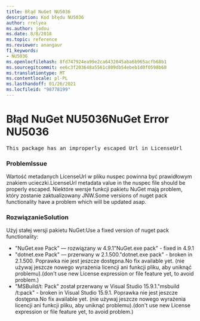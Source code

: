 ```yaml
---
title: Błąd NuGet NU5036
description: Kod błędu NU5036
author: rrelyea
ms.author: jodou
ms.date: 8/8/2018
ms.topic: reference
ms.reviewer: anangaur
f1_keywords:
- NU5036
ms.openlocfilehash: 8fd747924ea99e2ca6432045aba6b965acfb68b1
ms.sourcegitcommit: ee6c3f203648a5561c809db54ebeb1d0f0598b68
ms.translationtype: MT
ms.contentlocale: pl-PL
ms.lasthandoff: 01/26/2021
ms.locfileid: "98778199"
---
```

# <a name="nuget-error-nu5036"></a><span data-ttu-id="cf789-103">Błąd NuGet NU5036</span><span class="sxs-lookup"><span data-stu-id="cf789-103">NuGet Error NU5036</span></span>
<pre>This package has an improperly escaped Url in LicenseUrl</pre>

### <a name="issue"></a><span data-ttu-id="cf789-104">Problem</span><span class="sxs-lookup"><span data-stu-id="cf789-104">Issue</span></span>

<span data-ttu-id="cf789-105">Wartość metadanych LicenseUrl w pliku nuspec powinna być prawidłowym znakiem ucieczki.</span><span class="sxs-lookup"><span data-stu-id="cf789-105">LicenseUrl metadata value in the nuspec file should be properly escaped.</span></span>
<span data-ttu-id="cf789-106">Niektóre wersje funkcji pakietu NuGet mają problem, który zostanie zaktualizowany JNW.</span><span class="sxs-lookup"><span data-stu-id="cf789-106">Some versions of nuget pack functionality have a problem which will be updated asap.</span></span>

### <a name="solution"></a><span data-ttu-id="cf789-107">Rozwiązanie</span><span class="sxs-lookup"><span data-stu-id="cf789-107">Solution</span></span>

<span data-ttu-id="cf789-108">Użyj stałej wersji pakietu NuGet:</span><span class="sxs-lookup"><span data-stu-id="cf789-108">Use a fixed version of nuget pack functionality:</span></span>
* <span data-ttu-id="cf789-109">"NuGet.exe Pack" — rozwiązany w 4.9.1</span><span class="sxs-lookup"><span data-stu-id="cf789-109">"NuGet.exe pack" - fixed in 4.9.1</span></span>
* <span data-ttu-id="cf789-110">"dotnet.exe Pack" — przerwany w 2.1.500.</span><span class="sxs-lookup"><span data-stu-id="cf789-110">"dotnet.exe pack" - broken in 2.1.500.</span></span> <span data-ttu-id="cf789-111">Poprawka nie jest jeszcze dostępna.</span><span class="sxs-lookup"><span data-stu-id="cf789-111">No fix available yet.</span></span> <span data-ttu-id="cf789-112">(nie używaj jeszcze nowego wyrażenia licencji ani funkcji pliku, aby uniknąć problemu).</span><span class="sxs-lookup"><span data-stu-id="cf789-112">(don't use new License expression or file feature yet, to avoid problem.)</span></span>
* <span data-ttu-id="cf789-113">"MSBuild/t: Pack" został przerwany w Visual Studio 15.9.1.</span><span class="sxs-lookup"><span data-stu-id="cf789-113">"msbuild /t:pack" - broken in Visual Studio 15.9.1.</span></span> <span data-ttu-id="cf789-114">Poprawka nie jest jeszcze dostępna.</span><span class="sxs-lookup"><span data-stu-id="cf789-114">No fix available yet.</span></span> <span data-ttu-id="cf789-115">(nie używaj jeszcze nowego wyrażenia licencji ani funkcji pliku, aby uniknąć problemu).</span><span class="sxs-lookup"><span data-stu-id="cf789-115">(don't use new License expression or file feature yet, to avoid problem.)</span></span>

